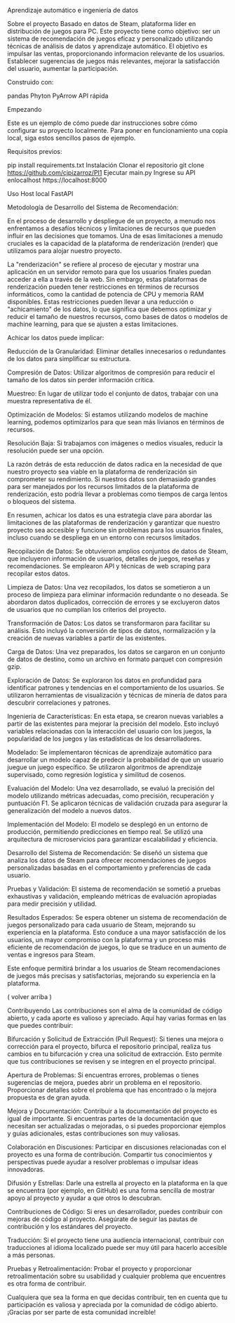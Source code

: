 

Aprendizaje automático e ingeniería de datos

Sobre el proyecto
Basado en datos de Steam, plataforma líder en distribución de juegos para PC.
Este proyecto tiene como objetivo: ser un sistema de recomendación de juegos eficaz y personalizado utilizando técnicas de análisis de datos y aprendizaje automático. 
El objetivo es impulsar las ventas, proporcionando informacion relevante de los usuarios. Establecer sugerencias de juegos más relevantes, mejorar la satisfacción del usuario, aumentar la participación.


Construido con:

pandas
Phyton
PyArrow
API rápida

Empezando

Este es un ejemplo de cómo puede dar instrucciones sobre cómo configurar su proyecto localmente. Para poner en funcionamiento una copia local, siga estos sencillos pasos de ejemplo.

Requisitos previos:

pip install requirements.txt
Instalación
Clonar el repositorio
git clone https://github.com/cjpizarroz/PI1
Ejecutar main.py
Ingrese su API enlocalhost
https://localhost:8000

Uso
Host local FastAPI

Metodología de Desarrollo del Sistema de Recomendación:

En el proceso de desarrollo y despliegue de un proyecto, a menudo nos enfrentamos a desafíos técnicos y limitaciones de recursos que pueden influir en las decisiones que tomamos. Una de esas limitaciones a menudo cruciales es la capacidad de la plataforma de renderización (render) que utilizamos para alojar nuestro proyecto.

La "renderización" se refiere al proceso de ejecutar y mostrar una aplicación en un servidor remoto para que los usuarios finales puedan acceder a ella a través de la web. Sin embargo, estas plataformas de renderización pueden tener restricciones en términos de recursos informáticos, como la cantidad de potencia de CPU y memoria RAM disponibles. Estas restricciones pueden llevar a una reducción o "achicamiento" de los datos, lo que significa que debemos optimizar y reducir el tamaño de nuestros recursos, como bases de datos o modelos de machine learning, para que se ajusten a estas limitaciones.

Achicar los datos puede implicar:

Reducción de la Granularidad: Eliminar detalles innecesarios o redundantes de los datos para simplificar su estructura.

Compresión de Datos: Utilizar algoritmos de compresión para reducir el tamaño de los datos sin perder información crítica.

Muestreo: En lugar de utilizar todo el conjunto de datos, trabajar con una muestra representativa de él.

Optimización de Modelos: Si estamos utilizando modelos de machine learning, podemos optimizarlos para que sean más livianos en términos de recursos.

Resolución Baja: Si trabajamos con imágenes o medios visuales, reducir la resolución puede ser una opción.

La razón detrás de esta reducción de datos radica en la necesidad de que nuestro proyecto sea viable en la plataforma de renderización sin comprometer su rendimiento. Si nuestros datos son demasiado grandes para ser manejados por los recursos limitados de la plataforma de renderización, esto podría llevar a problemas como tiempos de carga lentos o bloqueos del sistema.

En resumen, achicar los datos es una estrategia clave para abordar las limitaciones de las plataformas de renderización y garantizar que nuestro proyecto sea accesible y funcione sin problemas para los usuarios finales, incluso cuando se despliega en un entorno con recursos limitados.

Recopilación de Datos:
Se obtuvieron amplios conjuntos de datos de Steam, que incluyeron información de usuarios, detalles de juegos, reseñas y recomendaciones. Se emplearon API y técnicas de web scraping para recopilar estos datos.

Limpieza de Datos:
Una vez recopilados, los datos se sometieron a un proceso de limpieza para eliminar información redundante o no deseada. Se abordaron datos duplicados, corrección de errores y se excluyeron datos de usuarios que no cumplían los criterios del proyecto.

Transformación de Datos:
Los datos se transformaron para facilitar su análisis. Esto incluyó la conversión de tipos de datos, normalización y la creación de nuevas variables a partir de las existentes.

Carga de Datos:
Una vez preparados, los datos se cargaron en un conjunto de datos de destino, como un archivo en formato parquet con compresión gzip.

Exploración de Datos:
Se exploraron los datos en profundidad para identificar patrones y tendencias en el comportamiento de los usuarios. Se utilizaron herramientas de visualización y técnicas de minería de datos para descubrir correlaciones y patrones.

Ingeniería de Características:
En esta etapa, se crearon nuevas variables a partir de las existentes para mejorar la precisión del modelo. Esto incluyó variables relacionadas con la interacción del usuario con los juegos, la popularidad de los juegos y las estadísticas de los desarrolladores.

Modelado:
Se implementaron técnicas de aprendizaje automático para desarrollar un modelo capaz de predecir la probabilidad de que un usuario juegue un juego específico. Se utilizaron algoritmos de aprendizaje supervisado, como regresión logística y similitud de cosenos.

Evaluación del Modelo:
Una vez desarrollado, se evaluó la precisión del modelo utilizando métricas adecuadas, como precisión, recuperación y puntuación F1. Se aplicaron técnicas de validación cruzada para asegurar la generalización del modelo a nuevos datos.

Implementación del Modelo:
El modelo se desplegó en un entorno de producción, permitiendo predicciones en tiempo real. Se utilizó una arquitectura de microservicios para garantizar escalabilidad y eficiencia.

Desarrollo del Sistema de Recomendación:
Se diseñó un sistema que analiza los datos de Steam para ofrecer recomendaciones de juegos personalizadas basadas en el comportamiento y preferencias de cada usuario.

Pruebas y Validación:
El sistema de recomendación se sometió a pruebas exhaustivas y validación, empleando métricas de evaluación apropiadas para medir precisión y utilidad.

Resultados Esperados:
Se espera obtener un sistema de recomendación de juegos personalizado para cada usuario de Steam, mejorando su experiencia en la plataforma. Esto conduce a una mayor satisfacción de los usuarios, un mayor compromiso con la plataforma y un proceso más eficiente de recomendación de juegos, lo que se traduce en un aumento de ventas e ingresos para Steam.

Este enfoque permitirá brindar a los usuarios de Steam recomendaciones de juegos más precisas y satisfactorias, mejorando su experiencia en la plataforma.

( volver arriba )

Contribuyendo
Las contribuciones son el alma de la comunidad de código abierto, y cada aporte es valioso y apreciado. Aquí hay varias formas en las que puedes contribuir:

Bifurcación y Solicitud de Extracción (Pull Request): Si tienes una mejora o corrección para el proyecto, bifurca el repositorio principal, realiza tus cambios en tu bifurcación y crea una solicitud de extracción. Esto permite que tus contribuciones se revisen y se integren en el proyecto principal.

Apertura de Problemas: Si encuentras errores, problemas o tienes sugerencias de mejora, puedes abrir un problema en el repositorio. Proporcionar detalles sobre el problema que has encontrado o la mejora propuesta es de gran ayuda.

Mejora y Documentación: Contribuir a la documentación del proyecto es igual de importante. Si encuentras partes de la documentación que necesitan ser actualizadas o mejoradas, o si puedes proporcionar ejemplos y guías adicionales, estas contribuciones son muy valiosas.

Colaboración en Discusiones: Participar en discusiones relacionadas con el proyecto es una forma de contribución. Compartir tus conocimientos y perspectivas puede ayudar a resolver problemas o impulsar ideas innovadoras.

Difusión y Estrellas: Darle una estrella al proyecto en la plataforma en la que se encuentra (por ejemplo, en GitHub) es una forma sencilla de mostrar apoyo al proyecto y ayudar a que otros lo descubran.

Contribuciones de Código: Si eres un desarrollador, puedes contribuir con mejoras de código al proyecto. Asegúrate de seguir las pautas de contribución y los estándares del proyecto.

Traducción: Si el proyecto tiene una audiencia internacional, contribuir con traducciones al idioma localizado puede ser muy útil para hacerlo accesible a más personas.

Pruebas y Retroalimentación: Probar el proyecto y proporcionar retroalimentación sobre su usabilidad y cualquier problema que encuentres es otra forma de contribuir.

Cualquiera que sea la forma en que decidas contribuir, ten en cuenta que tu participación es valiosa y apreciada por la comunidad de código abierto. ¡Gracias por ser parte de esta comunidad increíble!





